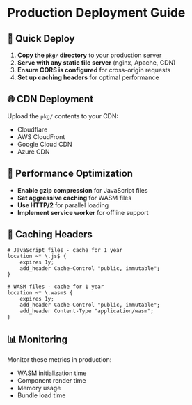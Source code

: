 # Production Deployment Guide

## 🚀 Quick Deploy

1. **Copy the `pkg/` directory** to your production server
2. **Serve with any static file server** (nginx, Apache, CDN)
3. **Ensure CORS is configured** for cross-origin requests
4. **Set up caching headers** for optimal performance

## 🌐 CDN Deployment

Upload the `pkg/` contents to your CDN:
- Cloudflare
- AWS CloudFront
- Google Cloud CDN
- Azure CDN

## 📱 Performance Optimization

- **Enable gzip compression** for JavaScript files
- **Set aggressive caching** for WASM files
- **Use HTTP/2** for parallel loading
- **Implement service worker** for offline support

## 🔧 Caching Headers

```nginx
# JavaScript files - cache for 1 year
location ~* \.js$ {
    expires 1y;
    add_header Cache-Control "public, immutable";
}

# WASM files - cache for 1 year
location ~* \.wasm$ {
    expires 1y;
    add_header Cache-Control "public, immutable";
    add_header Content-Type "application/wasm";
}
```

## 📊 Monitoring

Monitor these metrics in production:
- WASM initialization time
- Component render time
- Memory usage
- Bundle load time
